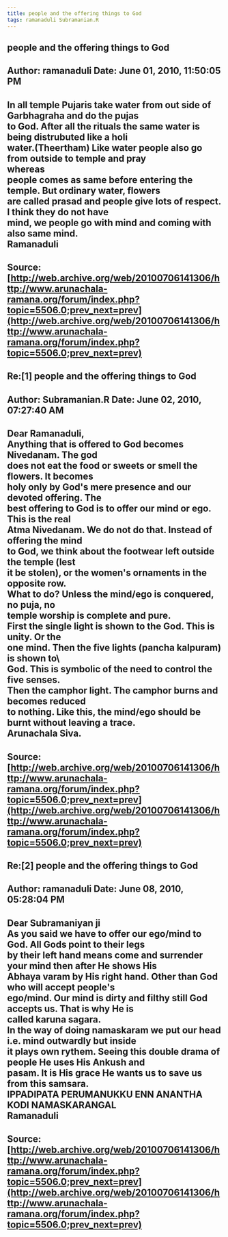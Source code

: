 ```yaml
--- 
title: people and the offering things to God   
tags: ramanaduli Subramanian.R  
---  
```

## people and the offering things to God  
Author: ramanaduli          Date: June 01, 2010, 11:50:05 PM  
---  
In all temple Pujaris take water from out side of Garbhagraha and do the pujas  
to God. After all the rituals the same water is being distrubuted like a holi  
water.(Theertham) Like water people also go from outside to temple and pray  
whereas   
people comes as same before entering the temple. But ordinary water, flowers  
are called prasad and people give lots of respect. I think they do not have  
mind, we people go with mind and coming with also same mind.   
Ramanaduli
 ---  
Source:[http://web.archive.org/web/20100706141306/http://www.arunachala-ramana.org/forum/index.php?topic=5506.0;prev_next=prev](http://web.archive.org/web/20100706141306/http://www.arunachala-ramana.org/forum/index.php?topic=5506.0;prev_next=prev)   
---  

## Re:[1] people and the offering things to God  
Author: Subramanian.R       Date: June 02, 2010, 07:27:40 AM  
---  
Dear Ramanaduli,   
Anything that is offered to God becomes Nivedanam. The god   
does not eat the food or sweets or smell the flowers. It becomes   
holy only by God's mere presence and our devoted offering. The   
best offering to God is to offer our mind or ego. This is the real   
Atma Nivedanam. We do not do that. Instead of offering the mind   
to God, we think about the footwear left outside the temple (lest   
it be stolen), or the women's ornaments in the opposite row.   
What to do? Unless the mind/ego is conquered, no puja, no   
temple worship is complete and pure.   
First the single light is shown to the God. This is unity. Or the   
one mind. Then the five lights (pancha kalpuram) is shown to\   
God. This is symbolic of the need to control the five senses.   
Then the camphor light. The camphor burns and becomes reduced   
to nothing. Like this, the mind/ego should be burnt without leaving a trace.   
Arunachala Siva.
 ---  
Source:[http://web.archive.org/web/20100706141306/http://www.arunachala-ramana.org/forum/index.php?topic=5506.0;prev_next=prev](http://web.archive.org/web/20100706141306/http://www.arunachala-ramana.org/forum/index.php?topic=5506.0;prev_next=prev)   
---  

## Re:[2] people and the offering things to God  
Author: ramanaduli          Date: June 08, 2010, 05:28:04 PM  
---  
Dear Subramaniyan ji   
As you said we have to offer our ego/mind to God. All Gods point to their legs  
by their left hand means come and surrender your mind then after He shows His  
Abhaya varam by His right hand. Other than God who will accept people's  
ego/mind. Our mind is dirty and filthy still God accepts us. That is why He is  
called karuna sagara.   
In the way of doing namaskaram we put our head i.e. mind outwardly but inside  
it plays own rythem. Seeing this double drama of people He uses His Ankush and  
pasam. It is His grace He wants us to save us from this samsara.   
IPPADIPATA PERUMANUKKU ENN ANANTHA KODI NAMASKARANGAL   
Ramanaduli
 ---  
Source:[http://web.archive.org/web/20100706141306/http://www.arunachala-ramana.org/forum/index.php?topic=5506.0;prev_next=prev](http://web.archive.org/web/20100706141306/http://www.arunachala-ramana.org/forum/index.php?topic=5506.0;prev_next=prev)   
---  

